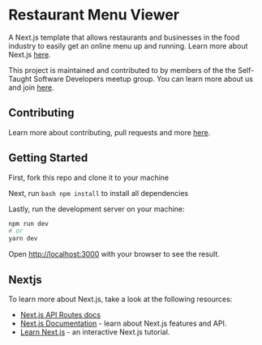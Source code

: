# Restaurant Menu Viewer
A Next.js template that allows restaurants and businesses in the food industry to easily get an online menu up and running. Learn more about Next.js [here](#nextjs).

This project is maintained and contributed to by members of the the Self-Taught Software Developers meetup group. You can learn more about us and join [here](https://www.meetup.com/Philadelphia-Self-Taught-Developers-Meetup-Group/).

## Contributing

Learn more about contributing, pull requests and more [here](https://github.com/Self-Taught-Software-Developers/restaurant-menu-viewer/blob/main/CONTRIBUTING.md).

## Getting Started

First, fork this repo and clone it to your machine

Next, run ```bash npm install``` to install all dependencies

Lastly, run the development server on your machine:

```bash
npm run dev
# or
yarn dev
```

Open [http://localhost:3000](http://localhost:3000) with your browser to see the result.

## Nextjs

To learn more about Next.js, take a look at the following resources:

- [Next.js API Routes docs](https://nextjs.org/docs/api-routes/introduction)
- [Next.js Documentation](https://nextjs.org/docs) - learn about Next.js features and API.
- [Learn Next.js](https://nextjs.org/learn) - an interactive Next.js tutorial.

